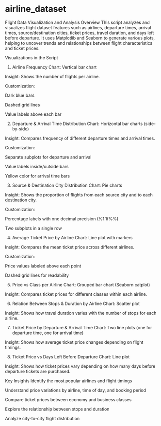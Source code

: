 # airline_dataset
Flight Data Visualization and Analysis
Overview
This script analyzes and visualizes flight dataset features such as airlines, departure times, arrival times, source/destination cities, ticket prices, travel duration, and days left before departure.
It uses Matplotlib and Seaborn to generate various plots, helping to uncover trends and relationships between flight characteristics and ticket prices.


 Visualizations in the Script
1. Airline Frequency
Chart: Vertical bar chart

Insight: Shows the number of flights per airline.

Customization:

Dark blue bars

Dashed grid lines

Value labels above each bar

2. Departure & Arrival Time Distribution
Chart: Horizontal bar charts (side-by-side)

Insight: Compares frequency of different departure times and arrival times.

Customization:

Separate subplots for departure and arrival

Value labels inside/outside bars

Yellow color for arrival time bars

3. Source & Destination City Distribution
Chart: Pie charts

Insight: Shows the proportion of flights from each source city and to each destination city.

Customization:

Percentage labels with one decimal precision (%1.1f%%)

Two subplots in a single row

4. Average Ticket Price by Airline
Chart: Line plot with markers

Insight: Compares the mean ticket price across different airlines.

Customization:

Price values labeled above each point

Dashed grid lines for readability

5. Price vs Class per Airline
Chart: Grouped bar chart (Seaborn catplot)

Insight: Compares ticket prices for different classes within each airline.

6. Relation Between Stops & Duration by Airline
Chart: Scatter plot

Insight: Shows how travel duration varies with the number of stops for each airline.

7. Ticket Price by Departure & Arrival Time
Chart: Two line plots (one for departure time, one for arrival time)

Insight: Shows how average ticket price changes depending on flight timings.

8. Ticket Price vs Days Left Before Departure
Chart: Line plot

Insight: Shows how ticket prices vary depending on how many days before departure tickets are purchased.

 Key Insights
Identify the most popular airlines and flight timings

Understand price variations by airline, time of day, and booking period

Compare ticket prices between economy and business classes

Explore the relationship between stops and duration

Analyze city-to-city flight distribution
